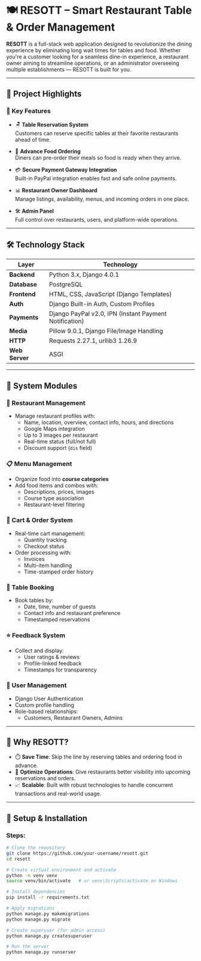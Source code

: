 

# 🍽️ RESOTT – Smart Restaurant Table & Order Management

**RESOTT** is a full-stack web application designed to revolutionize the dining experience by eliminating long wait times for tables and food. Whether you're a customer looking for a seamless dine-in experience, a restaurant owner aiming to streamline operations, or an administrator overseeing multiple establishments — RESOTT is built for you.

---

## 🚀 Project Highlights

### 🔑 Key Features

- 🪑 **Table Reservation System**  
  Customers can reserve specific tables at their favorite restaurants ahead of time.

- 🍔 **Advance Food Ordering**  
  Diners can pre-order their meals so food is ready when they arrive.

- 💳 **Secure Payment Gateway Integration**  
  Built-in PayPal integration enables fast and safe online payments.

- 📊 **Restaurant Owner Dashboard**  
  Manage listings, availability, menus, and incoming orders in one place.

- 🛠️ **Admin Panel**  
  Full control over restaurants, users, and platform-wide operations.

---

## 🛠️ Technology Stack

| Layer        | Technology |
|--------------|------------|
| **Backend**  | Python 3.x, Django 4.0.1 |
| **Database** | PostgreSQL |
| **Frontend** | HTML, CSS, JavaScript (Django Templates) |
| **Auth**     | Django Built-in Auth, Custom Profiles |
| **Payments** | Django PayPal v2.0, IPN (Instant Payment Notification) |
| **Media**    | Pillow 9.0.1, Django File/Image Handling |
| **HTTP**     | Requests 2.27.1, urllib3 1.26.9 |
| **Web Server**| ASGI |

---

## 🧩 System Modules

### 🏢 Restaurant Management
- Manage restaurant profiles with:
  - Name, location, overview, contact info, hours, and directions
  - Google Maps integration
  - Up to 3 images per restaurant
  - Real-time status (full/not full)
  - Discount support (`dis` field)

### 📋 Menu Management
- Organize food into **course categories**
- Add food items and combos with:
  - Descriptions, prices, images
  - Course type association
  - Restaurant-level filtering

### 🛒 Cart & Order System
- Real-time cart management:
  - Quantity tracking
  - Checkout status
- Order processing with:
  - Invoices
  - Multi-item handling
  - Time-stamped order history

### 📆 Table Booking
- Book tables by:
  - Date, time, number of guests
  - Contact info and restaurant preference
  - Timestamped reservations

### ⭐ Feedback System
- Collect and display:
  - User ratings & reviews
  - Profile-linked feedback
  - Timestamps for transparency

### 👥 User Management
- Django User Authentication
- Custom profile handling
- Role-based relationships:
  - Customers, Restaurant Owners, Admins

---

## 🎯 Why RESOTT?

- ⏱️ **Save Time**: Skip the line by reserving tables and ordering food in advance.
- 💼 **Optimize Operations**: Give restaurants better visibility into upcoming reservations and orders.
- 📈 **Scalable**: Built with robust technologies to handle concurrent transactions and real-world usage.

---



## 🧪 Setup & Installation



### Steps:
```bash
# Clone the repository
git clone https://github.com/your-username/resott.git
cd resott

# Create virtual environment and activate
python -m venv venv
source venv/bin/activate   # or venv\Scripts\activate on Windows

# Install dependencies
pip install -r requirements.txt

# Apply migrations
python manage.py makemigrations
python manage.py migrate

# Create superuser (for admin access)
python manage.py createsuperuser

# Run the server
python manage.py runserver
